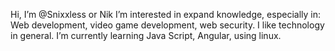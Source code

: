 Hi, I’m @Snixxless or Nik
I’m interested in expand knowledge, especially in: Web development, video game development, web security. I like technology in general.
I’m currently learning Java Script, Angular, using linux.

